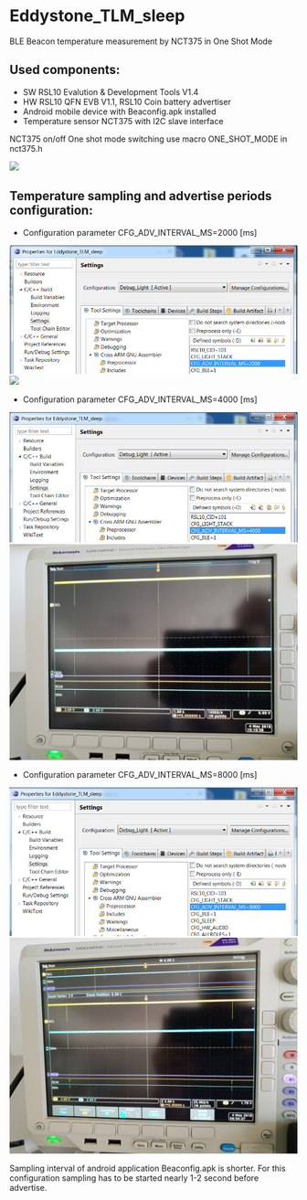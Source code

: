 # Eddystone_TLM_sleep
BLE Beacon temperature measurement by NCT375 in One Shot Mode

Used components:
----------------
- SW RSL10 Evalution & Development Tools V1.4
- HW RSL10 QFN EVB V1.1, RSL10 Coin battery advertiser
- Android mobile device with Beaconfig.apk installed
- Temperature sensor NCT375 with I2C slave interface

NCT375 on/off One shot mode switching use macro ONE_SHOT_MODE in nct375.h

<img src="screenshots/android.png"/>

Temperature sampling and advertise periods configuration:
---------------------------------------------------------
- Configuration parameter CFG_ADV_INTERVAL_MS=2000 [ms]

<img src="screenshots/advertisment_period_setting_2000.PNG"/>

<img src="screenshots/osc_advp_2000.jpg"/>


- Configuration parameter CFG_ADV_INTERVAL_MS=4000 [ms]

<img src="screenshots/advertisment_period_setting_4000.PNG"/>

<img src="screenshots/osc_advp_4000.jpg"/>


- Configuration parameter CFG_ADV_INTERVAL_MS=8000 [ms]

<img src="screenshots/advertisment_period_setting_8000.PNG"/>

<img src="screenshots/osc_advp_8000.jpg"/>

Sampling interval of android application Beaconfig.apk is shorter. For this configuration sampling has to be started nearly 1-2 second before advertise.